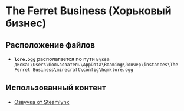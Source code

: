 # The Ferret Business (Хорьковый бизнес)

## Расположение файлов

- **`lore.ogg`** располагается по пути `Буква диска:\Users\Пользователь\AppData\Roaming\Лончер\instances\The Ferret Business\minecraft\config\hqm\lore.ogg`

## Использованный контент

- [Озвучка от Steamlynx](https://www.youtube.com/watch?v=qq4r3cCpWaI)
